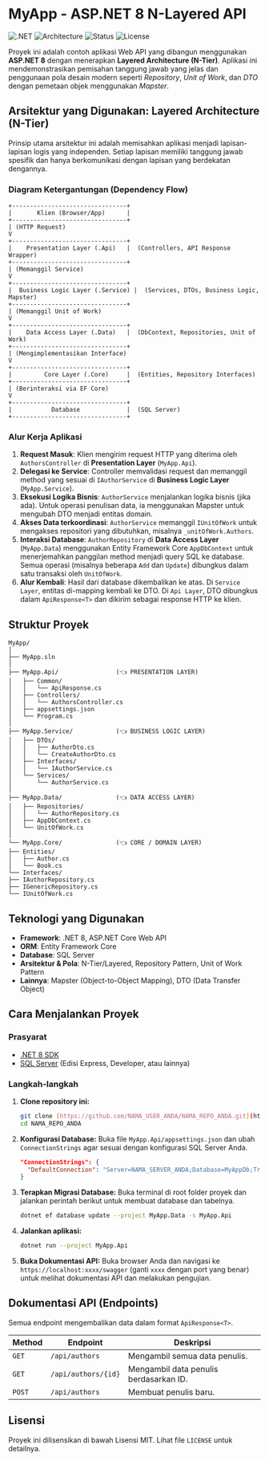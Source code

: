 ﻿# MyApp - ASP.NET 8 N-Layered API

![.NET](https://img.shields.io/badge/.NET-8.0-blueviolet)
![Architecture](https://img.shields.io/badge/Architecture-N--Layered-informational)
![Status](https://img.shields.io/badge/Status-Example-green)
![License](https://img.shields.io/badge/License-MIT-blue)

Proyek ini adalah contoh aplikasi Web API yang dibangun menggunakan **ASP.NET 8** dengan menerapkan **Layered Architecture (N-Tier)**. Aplikasi ini mendemonstrasikan pemisahan tanggung jawab yang jelas dan penggunaan pola desain modern seperti *Repository*, *Unit of Work*, dan *DTO* dengan pemetaan objek menggunakan *Mapster*.

## Arsitektur yang Digunakan: Layered Architecture (N-Tier)

Prinsip utama arsitektur ini adalah memisahkan aplikasi menjadi lapisan-lapisan logis yang independen. Setiap lapisan memiliki tanggung jawab spesifik dan hanya berkomunikasi dengan lapisan yang berdekatan dengannya.

### Diagram Ketergantungan (Dependency Flow)

```plaintext
+--------------------------------+
|       Klien (Browser/App)      |
+--------------------------------+
| (HTTP Request)
V
+--------------------------------+
|    Presentation Layer (.Api)   |  (Controllers, API Response Wrapper)
+--------------------------------+
| (Memanggil Service)
V
+--------------------------------+
|  Business Logic Layer (.Service) |  (Services, DTOs, Business Logic, Mapster)
+--------------------------------+
| (Memanggil Unit of Work)
V
+--------------------------------+
|    Data Access Layer (.Data)   |  (DbContext, Repositories, Unit of Work)
+--------------------------------+
| (Mengimplementasikan Interface)
V
+--------------------------------+
|         Core Layer (.Core)     |  (Entities, Repository Interfaces)
+--------------------------------+
| (Berinteraksi via EF Core)
V
+--------------------------------+
|           Database             |  (SQL Server)
+--------------------------------+
```

### Alur Kerja Aplikasi
1.  **Request Masuk**: Klien mengirim request HTTP yang diterima oleh `AuthorsController` di **Presentation Layer** (`MyApp.Api`).
2.  **Delegasi ke Service**: Controller memvalidasi request dan memanggil method yang sesuai di `IAuthorService` di **Business Logic Layer** (`MyApp.Service`).
3.  **Eksekusi Logika Bisnis**: `AuthorService` menjalankan logika bisnis (jika ada). Untuk operasi penulisan data, ia menggunakan Mapster untuk mengubah DTO menjadi entitas domain.
4.  **Akses Data terkoordinasi**: `AuthorService` memanggil `IUnitOfWork` untuk mengakses repositori yang dibutuhkan, misalnya `_unitOfWork.Authors`.
5.  **Interaksi Database**: `AuthorRepository` di **Data Access Layer** (`MyApp.Data`) menggunakan Entity Framework Core `AppDbContext` untuk menerjemahkan panggilan method menjadi query SQL ke database. Semua operasi (misalnya beberapa `Add` dan `Update`) dibungkus dalam satu transaksi oleh `UnitOfWork`.
6.  **Alur Kembali**: Hasil dari database dikembalikan ke atas. Di `Service Layer`, entitas di-mapping kembali ke DTO. Di `Api Layer`, DTO dibungkus dalam `ApiResponse<T>` dan dikirim sebagai response HTTP ke klien.

## Struktur Proyek
```plaintext
MyApp/
│
├── MyApp.sln
│
├── MyApp.Api/                (👈 PRESENTATION LAYER)
│   ├── Common/
│   │   └── ApiResponse.cs
│   ├── Controllers/
│   │   └── AuthorsController.cs
│   ├── appsettings.json
│   └── Program.cs
│
├── MyApp.Service/            (👈 BUSINESS LOGIC LAYER)
│   ├── DTOs/
│   │   ├── AuthorDto.cs
│   │   └── CreateAuthorDto.cs
│   ├── Interfaces/
│   │   └── IAuthorService.cs
│   └── Services/
│       └── AuthorService.cs
│
├── MyApp.Data/               (👈 DATA ACCESS LAYER)
│   ├── Repositories/
│   │   └── AuthorRepository.cs
│   ├── AppDbContext.cs
│   └── UnitOfWork.cs
│
└── MyApp.Core/               (👈 CORE / DOMAIN LAYER)
├── Entities/
│   ├── Author.cs
│   └── Book.cs
└── Interfaces/
├── IAuthorRepository.cs
├── IGenericRepository.cs
└── IUnitOfWork.cs
```

## Teknologi yang Digunakan
- **Framework**: .NET 8, ASP.NET Core Web API
- **ORM**: Entity Framework Core
- **Database**: SQL Server
- **Arsitektur & Pola**: N-Tier/Layered, Repository Pattern, Unit of Work Pattern
- **Lainnya**: Mapster (Object-to-Object Mapping), DTO (Data Transfer Object)

## Cara Menjalankan Proyek

### Prasyarat
- [.NET 8 SDK](https://dotnet.microsoft.com/download/dotnet/8.0)
- [SQL Server](https://www.microsoft.com/en-us/sql-server/sql-server-downloads) (Edisi Express, Developer, atau lainnya)

### Langkah-langkah
1.  **Clone repository ini:**
    ```bash
    git clone [https://github.com/NAMA_USER_ANDA/NAMA_REPO_ANDA.git](https://github.com/NAMA_USER_ANDA/NAMA_REPO_ANDA.git)
    cd NAMA_REPO_ANDA
    ```
2.  **Konfigurasi Database:**
    Buka file `MyApp.Api/appsettings.json` dan ubah `ConnectionStrings` agar sesuai dengan konfigurasi SQL Server Anda.
    ```json
    "ConnectionStrings": {
      "DefaultConnection": "Server=NAMA_SERVER_ANDA;Database=MyAppDb;Trusted_Connection=True;TrustServerCertificate=True;"
    }
    ```

3.  **Terapkan Migrasi Database:**
    Buka terminal di root folder proyek dan jalankan perintah berikut untuk membuat database dan tabelnya.
    ```bash
    dotnet ef database update --project MyApp.Data -s MyApp.Api
    ```

4.  **Jalankan aplikasi:**
    ```bash
    dotnet run --project MyApp.Api
    ```
5.  **Buka Dokumentasi API:**
    Buka browser Anda dan navigasi ke `https://localhost:xxxx/swagger` (ganti `xxxx` dengan port yang benar) untuk melihat dokumentasi API dan melakukan pengujian.

## Dokumentasi API (Endpoints)

Semua endpoint mengembalikan data dalam format `ApiResponse<T>`.

| Method | Endpoint             | Deskripsi                               |
|--------|----------------------|-----------------------------------------|
| `GET`  | `/api/authors`       | Mengambil semua data penulis.           |
| `GET`  | `/api/authors/{id}`  | Mengambil data penulis berdasarkan ID.  |
| `POST` | `/api/authors`       | Membuat penulis baru.                   |

## Lisensi
Proyek ini dilisensikan di bawah Lisensi MIT. Lihat file `LICENSE` untuk detailnya.